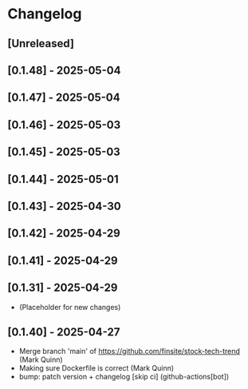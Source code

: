 # Changelog

## [Unreleased]

## [0.1.48] - 2025-05-04

## [0.1.47] - 2025-05-04

## [0.1.46] - 2025-05-03

## [0.1.45] - 2025-05-03

## [0.1.44] - 2025-05-01

## [0.1.43] - 2025-04-30

## [0.1.42] - 2025-04-29

## [0.1.41] - 2025-04-29

## [0.1.31] - 2025-04-29

- (Placeholder for new changes)

## [0.1.40] - 2025-04-27

- Merge branch 'main' of https://github.com/finsite/stock-tech-trend (Mark Quinn)
- Making sure Dockerfile is correct (Mark Quinn)
- bump: patch version + changelog [skip ci] (github-actions[bot])
